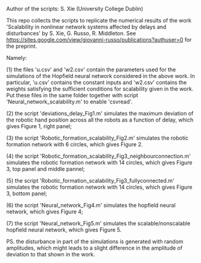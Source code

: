 Author of the scripts: S. Xie (University College Dublin)

This repo collects the scripts to replicate the numerical results of the work 'Scalability in nonlinear network systems affected by delays and disturbances' by S. Xie, G. Russo, R. Middleton. See https://sites.google.com/view/giovanni-russo/publications?authuser=0 for the preprint.

Namely:

(1) the files 'u.csv' and 'w2.csv' contain the parameters used for the simulations of the Hopfield neural network considered in the above work. In particular, 'u.csv' contains the constant inputs and 'w2.csv' contains the weights satisfying the sufficient conditions for scalability given in the work. Put these files in the same folder together with script 'Neural_network_scalability.m' to enable 'csvread'. 

(2) the script 'deviations_delay_Fig1.m' simulates the maximum deviation of the robotic hand position across all the robots as a function of delay, which gives Figure 1, right panel;

(3) the script 'Robotic_formation_scalability_Fig2.m' simulates the robotic formation network with 6 circles, which gives Figure 2.

(4) the script 'Robotic_formation_scalability_Fig3_neighbourconnection.m' simulates the robotic formation network with 14 circles, which gives Figure 3, top panel and middle pannel;

(5) the script 'Robotic_formation_scalability_Fig3_fullyconnected.m' simulates the robotic formation network with 14 circles, which gives Figure 3, bottom panel;

(6) the script 'Neural_network_Fig4.m' simulates the hopfield neural network, which gives Figure 4;

(7) the script 'Neural_network_Fig5.m' simulates the scalable/nonscalable hopfield neural network, which gives Figure 5.



PS. the disturbance in part of the simulations is generated with random amplitudes, which might leads to a slight difference in the amplitude of deviation to that shown in the work.  
